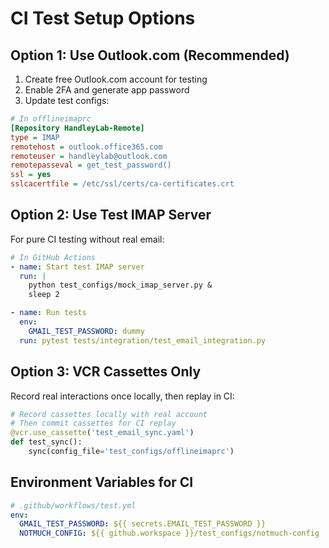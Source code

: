 # CI Test Setup Options

## Option 1: Use Outlook.com (Recommended)

1. Create free Outlook.com account for testing
2. Enable 2FA and generate app password
3. Update test configs:

```ini
# In offlineimaprc
[Repository HandleyLab-Remote]
type = IMAP
remotehost = outlook.office365.com
remoteuser = handleylab@outlook.com
remotepasseval = get_test_password()
ssl = yes
sslcacertfile = /etc/ssl/certs/ca-certificates.crt
```

## Option 2: Use Test IMAP Server

For pure CI testing without real email:

```yaml
# In GitHub Actions
- name: Start test IMAP server
  run: |
    python test_configs/mock_imap_server.py &
    sleep 2

- name: Run tests
  env:
    GMAIL_TEST_PASSWORD: dummy
  run: pytest tests/integration/test_email_integration.py
```

## Option 3: VCR Cassettes Only

Record real interactions once locally, then replay in CI:

```python
# Record cassettes locally with real account
# Then commit cassettes for CI replay
@vcr.use_cassette('test_email_sync.yaml')
def test_sync():
    sync(config_file='test_configs/offlineimaprc')
```

## Environment Variables for CI

```yaml
# .github/workflows/test.yml
env:
  GMAIL_TEST_PASSWORD: ${{ secrets.EMAIL_TEST_PASSWORD }}
  NOTMUCH_CONFIG: ${{ github.workspace }}/test_configs/notmuch-config
```